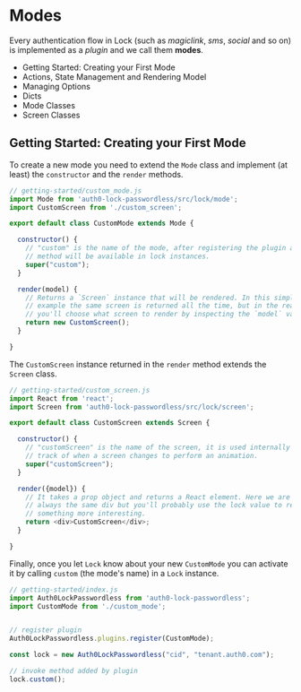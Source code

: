 # Modes

Every authentication flow in Lock (such as _magiclink_, _sms_, _social_ and so on) is implemented as a _plugin_ and we call them **modes**.

- Getting Started: Creating your First Mode
- Actions, State Management and Rendering Model
- Managing Options
- Dicts
- Mode Classes
- Screen Classes

## Getting Started: Creating your First Mode

To create a new mode you need to extend the `Mode` class and implement (at least) the `constructor` and the `render` methods.

```js
// getting-started/custom_mode.js
import Mode from 'auth0-lock-passwordless/src/lock/mode';
import CustomScreen from './custom_screen';

export default class CustomMode extends Mode {

  constructor() {
    // "custom" is the name of the mode, after registering the plugin a `custom`
    // method will be available in lock instances.
    super("custom");
  }

  render(model) {
    // Returns a `Screen` instance that will be rendered. In this simple
    // example the same screen is returned all the time, but in the real world
    // you'll choose what screen to render by inspecting the `model` value.
    return new CustomScreen();
  }

}
```

The `CustomScreen` instance returned in the `render` method extends the `Screen` class.

```js
// getting-started/custom_screen.js
import React from 'react';
import Screen from 'auth0-lock-passwordless/src/lock/screen';

export default class CustomScreen extends Screen {

  constructor() {
    // "customScreen" is the name of the screen, it is used internally to keep
    // track of when a screen changes to perform an animation.
    super("customScreen");
  }

  render({model}) {
    // It takes a prop object and returns a React element. Here we are rendering
    // always the same div but you'll probably use the lock value to return
    // something more interesting.
    return <div>CustomScreen</div>;
  }

}
```

Finally, once you let `Lock` know about your new `CustomMode` you can activate
it by calling `custom` (the mode's name) in a `Lock` instance.

```js
// getting-started/index.js
import Auth0LockPasswordless from 'auth0-lock-passwordless';
import CustomMode from './custom_mode';


// register plugin
Auth0LockPasswordless.plugins.register(CustomMode);

const lock = new Auth0LockPasswordless("cid", "tenant.auth0.com");

// invoke method added by plugin
lock.custom();
```
